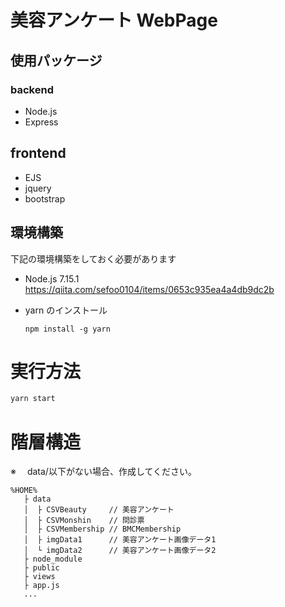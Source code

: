 # 美容アンケート WebPage

## 使用パッケージ

### backend

- Node.js
- Express

## frontend

- EJS
- jquery
- bootstrap

## 環境構築

下記の環境構築をしておく必要があります

- Node.js 7.15.1
  https://qiita.com/sefoo0104/items/0653c935ea4a4db9dc2b

- yarn のインストール

  ```
  npm install -g yarn
  ```

# 実行方法

```bash
yarn start
```

# 階層構造

※　 data/以下がない場合、作成してください。

```
%HOME%
   ├ data
   │  ├ CSVBeauty     // 美容アンケート
   │  ├ CSVMonshin    // 問診票
   │  ├ CSVMembership // BMCMembership
   │  ├ imgData1      // 美容アンケート画像データ1
   │  └ imgData2      // 美容アンケート画像データ2
   ├ node_module
   ├ public
   ├ views
   ├ app.js
   ...
```
